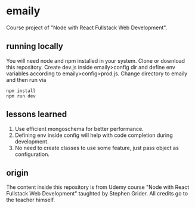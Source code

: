 # emaily
Course project of "Node with React Fullstack Web Development".

## running locally
You will need node and npm installed in your system.
Clone or download this repository.
Create dev.js inside emaily>config dir and define env variables according to emaily>config>prod.js.
Change directory to emaily and then run via
```
npm install
npm run dev
```

## lessons learned
1. Use efficient mongoschema for better performance.
2. Defining env inside config will help with code completion during development.
3. No need to create classes to use some feature, just pass object as configuration. 

## origin
The content inside this repository is from Udemy course "Node with React Fullstack Web Development" taughted by Stephen Grider.
All credits go to the teacher himself.
